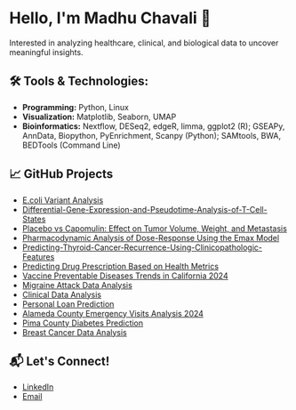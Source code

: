 # Hello, I'm Madhu Chavali 👋

Interested in analyzing healthcare, clinical, and biological data to uncover meaningful insights.

## 🛠️ Tools & Technologies:
- **Programming:** Python, Linux
- **Visualization:** Matplotlib, Seaborn, UMAP
- **Bioinformatics:** Nextflow, DESeq2, edgeR, limma, ggplot2 (R); GSEAPy, AnnData, Biopython, PyEnrichment, Scanpy (Python); SAMtools, BWA, BEDTools (Command Line)

## 📈 GitHub Projects
- [E.coli Variant Analysis](https://github.com/madhulathachavali/E.coli-Genomic-Variant-Analysis)
- [Differential-Gene-Expression-and-Pseudotime-Analysis-of-T-Cell-States](https://github.com/madhulathachavali/Differential-Gene-Expression-and-Pseudotime-Analysis-of-T-Cell-States)
- [Placebo vs Capomulin: Effect on Tumor Volume, Weight, and Metastasis](https://github.com/madhulathachavali/Effectiveness-of-Drug-Treatments-on-Tumor-Growth)
- [Pharmacodynamic Analysis of Dose-Response Using the Emax Model](https://github.com/madhulathachavali/Pharmacodynamic-Analysis-of-Dose-Response-Using-the-Emax-Model)
- [Predicting-Thyroid-Cancer-Recurrence-Using-Clinicopathologic-Features](https://github.com/madhulathachavali/Predicting-Thyroid-Cancer-Recurrence-Using-Clinicopathologic-Features)
- [Predicting Drug Prescription Based on Health Metrics](https://github.com/madhulathachavali/Drug-prescription-prediction)
- [Vaccine Preventable Diseases Trends in California 2024](https://github.com/madhulathachavali/Reported-Cases-of-Vaccine-Preventable-Diseases-by-County-and-Year)
- [Migraine Attack Data Analysis](https://github.com/madhulathachavali/Migraine-Attack-Data-Analyses-using-SAS)
- [Clinical Data Analysis](https://github.com/madhulathachavali/Clinical-lab-data-analysis-using-SAS)
- [Personal Loan Prediction](https://github.com/madhulathachavali/Personal-loan-prediction)
- [Alameda County Emergency Visits Analysis 2024](https://github.com/madhulathachavali/Emergency-Department-Burden-Dataset)
- [Pima County Diabetes Prediction](https://github.com/madhulathachavali/Pima-Indian-Diabetes-Analysis)
- [Breast Cancer Data Analysis](https://github.com/madhulathachavali/Breast-Cancer-Data-Analysis)

## 📬 Let's Connect!
- [LinkedIn](https://www.linkedin.com/in/madhu-chavali/)
- [Email](mailto:madhuchavali6@gmail.com)
